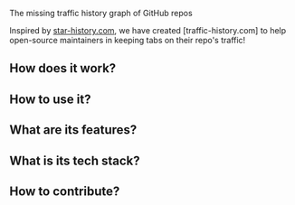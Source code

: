 The missing traffic history graph of GitHub repos

Inspired by [star-history.com](https://github.com/bytebase/star-history), we have created [traffic-history.com] to help open-source maintainers in keeping tabs on their repo's traffic! 

## How does it work?


## How to use it?


## What are its features?


## What is its tech stack?


## How to contribute?

